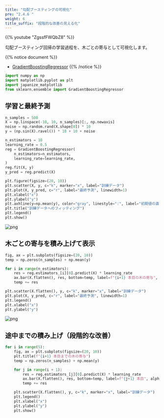 ```yaml
---
title: "勾配ブースティングの可視化"
pre: "2.4.6 "
weight: 6
title_suffix: "段階的な改善の見える化"
---
```


{{% youtube "ZgssfFWQbZ8" %}}

勾配ブースティング回帰の学習過程を、木ごとの寄与として可視化します。

{{% notice document %}}
- [GradientBoostingRegressor](https://scikit-learn.org/stable/modules/generated/sklearn.ensemble.GradientBoostingRegressor.html)
{{% /notice %}}

```python
import numpy as np
import matplotlib.pyplot as plt
import japanize_matplotlib
from sklearn.ensemble import GradientBoostingRegressor
```

## 学習と最終予測

```python
n_samples = 500
X = np.linspace(-10, 10, n_samples)[:, np.newaxis]
noise = np.random.rand(X.shape[0]) * 10
y = (np.sin(X).ravel()) * 10 + 10 + noise

n_estimators = 10
learning_rate = 0.5
reg = GradientBoostingRegressor(
    n_estimators=n_estimators,
    learning_rate=learning_rate,
)
reg.fit(X, y)
y_pred = reg.predict(X)

plt.figure(figsize=(20, 10))
plt.scatter(X, y, c="k", marker="x", label="訓練データ")
plt.plot(X, y_pred, c="r", label="最終予測", linewidth=1)
plt.xlabel("x")
plt.ylabel("y")
plt.axhline(y=np.mean(y), color="gray", linestyle=":", label="初期値の直感")
plt.title("訓練データへのフィッティング")
plt.legend()
plt.show()
```

![png](/images/basic/ensemble/Gradient_Boosting2_files/Gradient_Boosting2_5_0.png)

## 木ごとの寄与を積み上げて表示

```python
fig, ax = plt.subplots(figsize=(20, 10))
temp = np.zeros(n_samples) + np.mean(y)

for i in range(n_estimators):
    res = reg.estimators_[i][0].predict(X) * learning_rate
    ax.bar(X.flatten(), res, bottom=temp, label=f"{i+1} 本目の木の寄与", alpha=0.05)
    temp += res

plt.scatter(X.flatten(), y, c="k", marker="x", label="訓練データ")
plt.plot(X, y_pred, c="r", label="最終予測", linewidth=1)
plt.legend()
plt.xlabel("x")
plt.ylabel("y")
```

![png](/images/basic/ensemble/Gradient_Boosting2_files/Gradient_Boosting2_7_1.png)

## 途中までの積み上げ（段階的な改善）

```python
for i in range(5):
    fig, ax = plt.subplots(figsize=(20, 10))
    plt.title(f"{i+1} 本目までの木の寄与")
    temp = np.zeros(n_samples) + np.mean(y)

    for j in range(i + 1):
        res = reg.estimators_[j][0].predict(X) * learning_rate
        ax.bar(X.flatten(), res, bottom=temp, label=f"{j+1} 本目", alpha=0.05)
        temp += res

    plt.scatter(X.flatten(), y, c="k", marker="x", label="訓練データ")
    plt.legend()
    plt.xlabel("x")
    plt.ylabel("y")
    plt.show()
```

